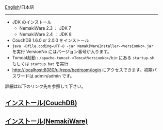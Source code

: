 [English](Install)/日本語 
***
* JDK のインストール 
  * NemakiWare 2.3 ： JDK 7 
  * NemakiWare 2.4 ： JDK 8
* CouchDB 1.6.0 or 2.0.0 をインストール
* `java -Dfile.coding=UTF-8 -jar NemakiWareInstaller-<VersionNo>.jar` を実行 VersionNo にはバージョン番号が入ります。
* Tomcat起動 : `/apache-tomcat-<TomcatVersionNo>/bin` にある `startup.sh` もしくは `startup.bat` を実行
* [http://localhost:8080/ui/repo/bedroom/login](http://localhost:8080/ui/repo/bedroom/login) にアクセスできます。初期パスワードは admin/admin です。

詳細は以下のリンク先を参照して下さい。

## [インストール(CouchDB)](インストール(CouchDB))
## [インストール(NemakiWare)](インストール(NemakiWare))
